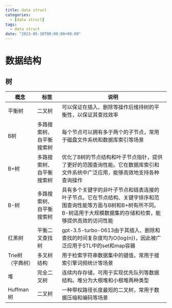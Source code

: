```yaml
---
title: data struct
categories: 
  - [data struct]
tags:
  - data struct
date: "2023-05-10T00:00:00+08:00"
---
```


# 数据结构

## 树

| 概念             | 标签                     | 说明                                                         |
| ---------------- | ------------------------ | ------------------------------------------------------------ |
| 平衡树           | 二叉树                   | 可以保证在插入、删除等操作后维持树的平衡性，以保证其查找效率 |
| B树              | 多路搜索树、自平衡搜索树 | 每个节点可以拥有多于两个的子节点，常用于磁盘文件系统和数据库索引等场景 |
| B+树             | 多路搜索树、自平衡搜索树 | 优化了B树的节点结构和叶子节点指针，提供了更好的范围查询性能。它在数据库索引和文件系统中广泛应用，能够高效地支持各种查询操作 |
| B-树             | 多路搜索树、自平衡搜索树 | 具有多个关键字的非叶子节点和链表连接的叶子节点。它在节点结构、关键字排序和范围查询性能等方面与B树和B+树有所不同。B-树适用于大规模数据集的存储和检索，能够提供高效的访问性能 |
| 红黑树           | 平衡二叉查找树           | gpt-3.5-turbo-0613由于其插入、删除和查找的时间复杂度均为O(log(n))，因此被广泛应用于STL中的set和map容器 |
| Trie树（字典树） | 多叉树结构               | 用于检索字符串数据集中的键值，常用于搜索引擎词频统计等场景   |
| 堆               | 完全二叉树               | 连续内存存储，可用于实现优先队列等数据结构。堆分为大根堆和小根堆两种类型 |
| Huffman树        | 二叉树                   | 一种带权路径长度最短的二叉树，常用于数据压缩和编码等场景     |

